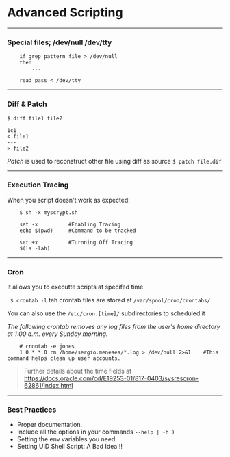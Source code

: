 # Advanced Scripting

---
### Special files; /dev/null /dev/tty

```
    if grep pattern file > /dev/null
    then
        ...
```

```
    read pass < /dev/tty
```

---
### Diff & Patch

` $ diff file1 file2 `
```
1c1
< file1
---
> file2
```

*Patch* is used to reconstruct other file using diff as source
` $ patch file.dif `

---
### Execution Tracing

When you script doesn't work as expected!

```
    $ sh -x myscrypt.sh
```

```
    set -x          #Enabling Tracing  
    echo $(pwd)     #Command to be tracked

    set +x          #Turnning Off Tracing
    $(ls -lah)
```

---
### Cron
It allows you to executte scripts at specifed time.

` $ crontab -l` teh crontab files are stored at ` /var/spool/cron/crontabs/ `

You can also use the `/etc/cron.[time]/` subdirectories to scheduled it

_The following crontab removes any log files from the user's home directory at 1:00 a.m. every Sunday morning._
```
    # crontab -e jones 
    1 0 * * 0 rm /home/sergio.meneses/*.log > /dev/null 2>&1    #This command helps clean up user accounts.
```
 > Further details about the time fields at https://docs.oracle.com/cd/E19253-01/817-0403/sysrescron-62861/index.html
---
### Best Practices
 * Proper documentation.
 * Include all the options in your commands ` --help | -h ) `
 * Setting the env variables you need.
 * Setting UID Shell Script: A Bad Idea!!!